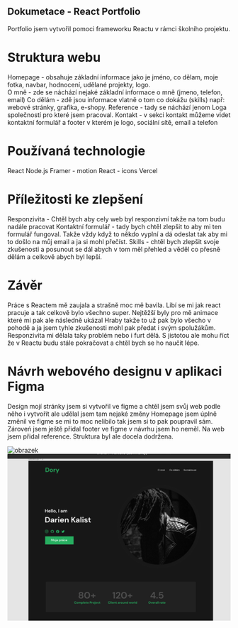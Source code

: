 ## Dokumetace - React Portfolio 
Portfolio jsem vytvořil pomoci frameworku Reactu v rámci školního projektu.
# Struktura webu 
Homepage - obsahuje základní informace jako je jméno, co dělam, moje fotka, navbar, hodnocení, udělané projekty, logo.  
O mně - zde se náchází nejaké základní informace o mně (jmeno, telefon, email)
Co dělám - zdě jsou informace vlatně o tom co dokážu (skills) např: webové stránky, grafika, e-shopy. 
Reference - tady se náchází jenom Loga společností pro které jsem pracoval.
Kontakt - v sekci kontakt můžeme videt kontaktní formulář a footer v kterém je logo, sociální sítě, email a telefon 
# Používaná technologie
React
Node.js
Framer - motion
React - icons 
Vercel 
# Příležitosti ke zlepšení
Responzivita - Chtěl bych aby cely web byl responzivní takže na tom budu nadále pracovat 
Kontaktní formulář - tady bych chtěl zlepšit to aby mi ten formulář fungoval. Takže vždy když to někdo vyplní a dá odeslat tak aby mi to došlo na můj email a ja si mohl přečíst.
Skills - chtěl bych zlepšit svoje zkušenosti a posunout se dál abych v tom měl přehled a věděl co přesně dělám a celkově abych byl lepší. 
# Závěr
Práce s Reactem mě zaujala a strašně moc mě bavila. 
Libí se mi jak react pracuje a tak celkově bylo všechno super.
Nejtěžší byly pro mě animace které mi pak ale následně ukázal Hraby takže to už pak bylo všecho v pohodě a ja jsem tyhle zkušenosti mohl pak předat i svým spolužákům.
Responzivita mi dělala taky problém nebo i furt dělá.
S jistotou ale mohu říct že v Reactu budu stále pokračovat a chtěl bych se ho naučit lépe.
# Návrh webového designu v aplikaci Figma
Design mojí stránky jsem si vytvořil ve figme a chtěl jsem svůj web podle něho i vytvořít ale udělal jsem tam nejaké změny
Homepage jsem úplně změnil ve figme se mi to moc nelibilo tak jsem si to pak poupravil sám.
Zároveń jsem ještě přidal footer ve figme v návrhu jsem ho neměl.
Na web jsem přidal reference.
Struktura byl ale docela dodržena.

![obrazek](https://github.com/kalibear99/React_ukol/assets/148329667/21d761ff-9dd3-416f-97e3-b23c74f9627a)
![homepage](https://github.com/kalibear99/React_ukol/blob/main/public/homepage.png?raw=true)

